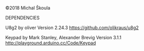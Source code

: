 ©2018 Michal Škoula


DEPENDENCIES

U8g2 by oliver Version 2.24.3
https://github.com/olikraus/u8g2

Keypad by Mark Stanley, Alexander Brevig Version 3.1.1
http://playground.arduino.cc/Code/Keypad
